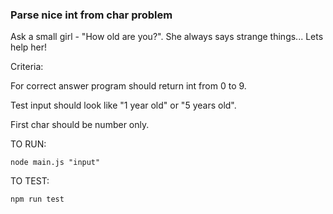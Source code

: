 

### Parse nice int from char problem

Ask a small girl - "How old are you?". She always says strange things... Lets help her!

Criteria:

For correct answer program should return int from 0 to 9.

Test input should look like "1 year old" or "5 years old".

First char should be number only.


TO RUN:

`node main.js "input"`

TO TEST:

`npm run test`